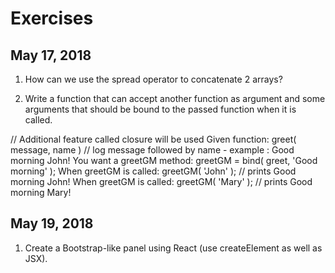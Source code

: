 # Exercises

## May 17, 2018

1. How can we use the spread operator to concatenate 2 arrays?

2. Write a function that can accept another function as argument and some arguments that should be bound to the passed function when it is called.

// Additional feature called closure will be used
Given function: greet( message, name ) // log message followed by name - example : Good morning John!
You want a greetGM method: greetGM = bind( greet, 'Good morning' );
When greetGM is called: greetGM( 'John' ); // prints Good morning John!
When greetGM is called: greetGM( 'Mary' ); // prints Good morning Mary!

## May 19, 2018
1. Create a Bootstrap-like panel using React (use createElement as well as JSX).